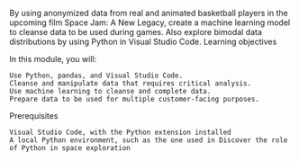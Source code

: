 By using anonymized data from real and animated basketball players in the upcoming film Space Jam: A New Legacy, create a machine learning model to cleanse data to be used during games. Also explore bimodal data distributions by using Python in Visual Studio Code.
Learning objectives

In this module, you will:

    Use Python, pandas, and Visual Studio Code.
    Cleanse and manipulate data that requires critical analysis.
    Use machine learning to cleanse and complete data.
    Prepare data to be used for multiple customer-facing purposes.


Prerequisites

    Visual Studio Code, with the Python extension installed
    A local Python environment, such as the one used in Discover the role of Python in space exploration

